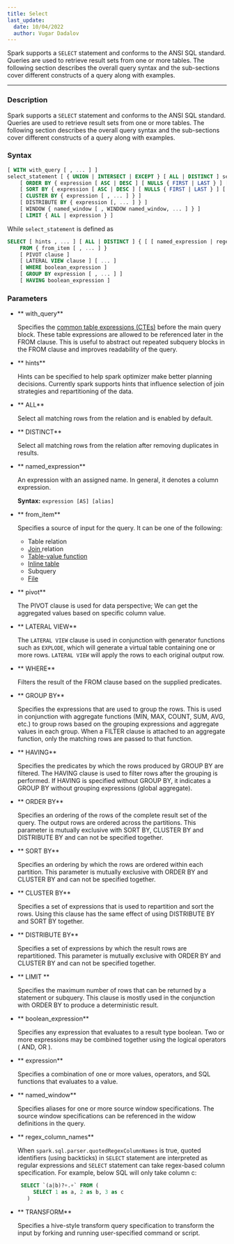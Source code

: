 ```yaml
---
title: Select
last_update:
  date: 10/04/2022
  author: Vugar Dadalov
---
```


<!-- <head>
  <title>Select</title>
  <meta
    name="description"
    content="Select"
  />
</head> -->

Spark supports a `SELECT` statement and conforms to the ANSI SQL standard. Queries are used to retrieve result sets from one or more tables. The following section describes the overall query syntax and the sub-sections cover different constructs of a query along with examples.
___

### Description
Spark supports a `SELECT` statement and conforms to the ANSI SQL standard. Queries are used to retrieve result sets from one or more tables. The following section describes the overall query syntax and the sub-sections cover different constructs of a query along with examples.


### Syntax

```sql
[ WITH with_query [ , ... ] ]
select_statement [ { UNION | INTERSECT | EXCEPT } [ ALL | DISTINCT ] select_statement, ... ]
    [ ORDER BY { expression [ ASC | DESC ] [ NULLS { FIRST | LAST } ] [ , ... ] } ]
    [ SORT BY { expression [ ASC | DESC ] [ NULLS { FIRST | LAST } ] [ , ... ] } ]
    [ CLUSTER BY { expression [ , ... ] } ]
    [ DISTRIBUTE BY { expression [, ... ] } ]
    [ WINDOW { named_window [ , WINDOW named_window, ... ] } ]
    [ LIMIT { ALL | expression } ]
```

While `select_statement` is defined as

```sql
SELECT [ hints , ... ] [ ALL | DISTINCT ] { [ [ named_expression | regex_column_names ] [ , ... ] | TRANSFORM (...) ] }
    FROM { from_item [ , ... ] }
    [ PIVOT clause ]
    [ LATERAL VIEW clause ] [ ... ] 
    [ WHERE boolean_expression ]
    [ GROUP BY expression [ , ... ] ]
    [ HAVING boolean_expression ]
```


### Parameters

- ** with_query**

    Specifies the <a href="https://spark.apache.org/docs/latest/sql-ref-syntax-qry-select-cte.html">common table expressions (CTEs)</a> before the main query block. These table expressions are allowed to be referenced later in the FROM clause. This is useful to abstract out repeated subquery blocks in the FROM clause and improves readability of the query.



- ** hints**

    Hints can be specified to help spark optimizer make better planning decisions. Currently spark supports hints that influence selection of join strategies and repartitioning of the data.


- ** ALL**

    Select all matching rows from the relation and is enabled by default.


- ** DISTINCT**

  Select all matching rows from the relation after removing duplicates in results.

- ** named_expression**

    An expression with an assigned name. In general, it denotes a column expression.

     **Syntax:** `expression [AS] [alias]`


- ** from_item**

    Specifies a source of input for the query. It can be one of the following:

  - Table relation
  - <a href="https://docs.iomete.com/docs/queries-join">Join </a> relation
  - <a href="https://docs.iomete.com/docs/queries-table-valued-functions-tvf">Table-value function</a>
  - <a href="https://docs.iomete.com/docs/queries-inline-table">Inline table</a>
  - Subquery
  - <a href="https://docs.iomete.com/docs/queries-file">File </a>


- ** pivot**

    The PIVOT clause is used for data perspective; We can get the aggregated values based on specific column value.

- ** LATERAL VIEW**

    The `LATERAL VIEW` clause is used in conjunction with generator functions such as `EXPLODE`, which will generate a virtual table containing one or more rows. `LATERAL VIEW` will apply the rows to each original output row.

- ** WHERE**

    Filters the result of the FROM clause based on the supplied predicates.

- ** GROUP BY**

    Specifies the expressions that are used to group the rows. This is used in conjunction with aggregate functions (MIN, MAX, COUNT, SUM, AVG, etc.) to group rows based on the grouping expressions and aggregate values in each group. When a FILTER clause is attached to an aggregate function, only the matching rows are passed to that function.


- ** HAVING**

    Specifies the predicates by which the rows produced by GROUP BY are filtered. The HAVING clause is used to filter rows after the grouping is performed. If HAVING is specified without GROUP BY, it indicates a GROUP BY without grouping expressions (global aggregate).


- ** ORDER BY**

    Specifies an ordering of the rows of the complete result set of the query. The output rows are ordered across the partitions. This parameter is mutually exclusive with SORT BY, CLUSTER BY and DISTRIBUTE BY and can not be specified together.

- ** SORT BY**

    Specifies an ordering by which the rows are ordered within each partition. This parameter is mutually exclusive with ORDER BY and CLUSTER BY and can not be specified together.


- ** CLUSTER  BY**

    Specifies a set of expressions that is used to repartition and sort the rows. Using this clause has the same effect of using DISTRIBUTE BY and SORT BY together.


- ** DISTRIBUTE BY**

    Specifies a set of expressions by which the result rows are repartitioned. This parameter is mutually exclusive with ORDER BY and CLUSTER BY and can not be specified together.


- ** LIMIT **

    Specifies the maximum number of rows that can be returned by a statement or subquery. This clause is mostly used in the conjunction with ORDER BY to produce a deterministic result.


- ** boolean_expression**

    Specifies any expression that evaluates to a result type boolean. Two or more expressions may be combined together using the logical operators ( AND, OR ).


- ** expression**

    Specifies a combination of one or more values, operators, and SQL functions that evaluates to a value.


- ** named_window**

    Specifies aliases for one or more source window specifications. The source window specifications can be referenced in the widow definitions in the query.


- ** regex_column_names**

    When `spark.sql.parser.quotedRegexColumnNames` is true, quoted identifiers (using backticks) in `SELECT` statement are interpreted as regular expressions and `SELECT` statement can take regex-based column specification. For example, below SQL will only take column c:

    ```sql
     SELECT `(a|b)?+.+` FROM (
         SELECT 1 as a, 2 as b, 3 as c
       )
    ```


- ** TRANSFORM**

    Specifies a hive-style transform query specification to transform the input by forking and running user-specified command or script.